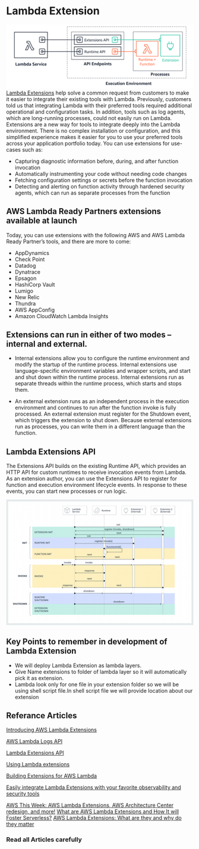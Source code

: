 # Lambda Extension
![AWS WAF Diagram](lambda_ext.png)
[Lambda Extensions](https://aws.amazon.com/blogs/compute/introducing-aws-lambda-extensions-in-preview/) help solve a common request from customers to make it easier to integrate their existing tools with Lambda. Previously, customers told us that integrating Lambda with their preferred tools required additional operational and configuration tasks. In addition, tools such as log agents, which are long-running processes, could not easily run on Lambda. 
Extensions are a new way for tools to integrate deeply into the Lambda environment. There is no complex installation or configuration, and this simplified experience makes it easier for you to use your preferred tools across your application portfolio today. You can use extensions for use-cases such as:

* Capturing diagnostic information before, during, and after function invocation
* Automatically instrumenting your code without needing code changes
* Fetching configuration settings or secrets before the function invocation
* Detecting and alerting on function activity through hardened security agents, which can run as separate processes from the function

## AWS Lambda Ready Partners extensions available at launch
Today, you can use extensions with the following AWS and AWS Lambda Ready Partner’s tools, and there are more to come:
* AppDynamics
* Check Point
* Datadog
* Dynatrace
* Epsagon
* HashiCorp Vault
* Lumigo
* New Relic 
* Thundra
* AWS AppConfig
* Amazon CloudWatch Lambda Insights

## Extensions can run in either of two modes – internal and external.

* Internal extensions allow you to configure the runtime environment and modify the startup of the runtime process. Internal extensions use language-specific environment variables and wrapper scripts, and start and shut down within the runtime process. Internal extensions run as separate threads within the runtime process, which starts and stops them.

* An external extension runs as an independent process in the execution environment and continues to run after the function invoke is fully processed. An external extension must register for the Shutdown event, which triggers the extension to shut down. Because external extensions run as processes, you can write them in a different language than the function.

## Lambda Extensions API
The Extensions API builds on the existing Runtime API, which provides an HTTP API for custom runtimes to receive invocation events from Lambda. As an extension author, you can use the Extensions API to register for function and execution environment lifecycle events. In response to these events, you can start new processes or run logic.

![AWS WAF Diagram](ext-env.png)

## Key Points to remember in development of Lambda Extension

* We will deploy Lambda Extension as lambda layers.
* Give Name extensions to folder of lambda layer so it will automatically pick it as extension.
* Lambda look only for one file in your extension folder so we will be using shell script file.In shell script file we will provide location about our extension

## Referance Articles
[Introducing AWS Lambda Extensions](https://aws.amazon.com/blogs/compute/introducing-aws-lambda-extensions-in-preview/)

[AWS Lambda Logs API](https://docs.aws.amazon.com/lambda/latest/dg/runtimes-logs-api.html)

[Lambda Extensions API](https://docs.aws.amazon.com/lambda/latest/dg/runtimes-extensions-api.html)

[Using Lambda extensions](https://docs.aws.amazon.com/lambda/latest/dg/using-extensions.html)

[Building Extensions for AWS Lambda](https://aws.amazon.com/blogs/compute/building-extensions-for-aws-lambda-in-preview/)

[Easily integrate Lambda Extensions with your favorite observability and security tools](https://www.youtube.com/watch?v=6XIIKSJpMIQ&ab_channel=ServerlessLand)

[AWS This Week: AWS Lambda Extensions, AWS Architecture Center redesign, and more!](https://www.youtube.com/watch?v=Kd9OQWJCpV4&ab_channel=ACloudGuru)
[What are AWS Lambda Extensions and How It will Foster Serverless?](https://blog.thundra.io/what-are-aws-lambda-extensions-and-how-it-will-foster-serverless)
[AWS Lambda Extensions: What are they and why do they matter](https://lumigo.io/blog/aws-lambda-extensions-what-are-they-and-why-do-they-matter/)

### Read all Articles carefully